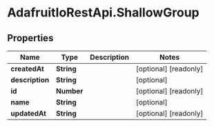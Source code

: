# AdafruitIoRestApi.ShallowGroup

## Properties

Name | Type | Description | Notes
------------ | ------------- | ------------- | -------------
**createdAt** | **String** |  | [optional] [readonly] 
**description** | **String** |  | [optional] 
**id** | **Number** |  | [optional] [readonly] 
**name** | **String** |  | [optional] 
**updatedAt** | **String** |  | [optional] [readonly] 


